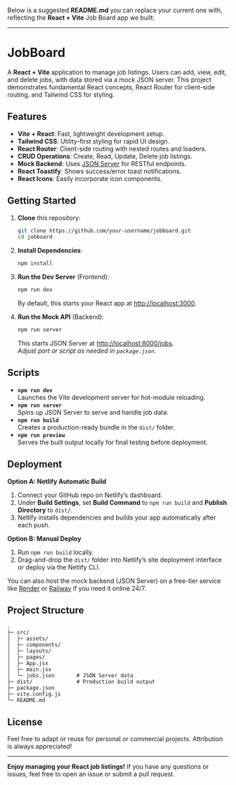 Below is a suggested **README.md** you can replace your current one with, reflecting the **React + Vite** Job Board app we built:

---

# JobBoard

A **React + Vite** application to manage job listings. Users can add, view, edit, and delete jobs, with data stored via a mock JSON server. This project demonstrates fundamental React concepts, React Router for client-side routing, and Tailwind CSS for styling.

## Features

- **Vite + React**: Fast, lightweight development setup.
- **Tailwind CSS**: Utility-first styling for rapid UI design.
- **React Router**: Client-side routing with nested routes and loaders.
- **CRUD Operations**: Create, Read, Update, Delete job listings.
- **Mock Backend**: Uses [JSON Server](https://github.com/typicode/json-server) for RESTful endpoints.
- **React Toastify**: Shows success/error toast notifications.
- **React Icons**: Easily incorporate icon components.

## Getting Started

1. **Clone** this repository:
   ```bash
   git clone https://github.com/your-username/jobboard.git
   cd jobboard
   ```

2. **Install Dependencies**:
   ```bash
   npm install
   ```

3. **Run the Dev Server** (Frontend):
   ```bash
   npm run dev
   ```
   By default, this starts your React app at [http://localhost:3000](http://localhost:3000).

4. **Run the Mock API** (Backend):
   ```bash
   npm run server
   ```
   This starts JSON Server at [http://localhost:8000/jobs](http://localhost:8000/jobs).  
   *Adjust port or script as needed in `package.json`.*

## Scripts

- **`npm run dev`**  
  Launches the Vite development server for hot-module reloading.
- **`npm run server`**  
  Spins up JSON Server to serve and handle job data.
- **`npm run build`**  
  Creates a production-ready bundle in the `dist/` folder.
- **`npm run preview`**  
  Serves the built output locally for final testing before deployment.

## Deployment

**Option A: Netlify Automatic Build**  
1. Connect your GitHub repo on Netlify’s dashboard.  
2. Under **Build Settings**, set **Build Command** to `npm run build` and **Publish Directory** to `dist/`.  
3. Netlify installs dependencies and builds your app automatically after each push.

**Option B: Manual Deploy**  
1. Run `npm run build` locally.  
2. Drag-and-drop the `dist/` folder into Netlify’s site deployment interface or deploy via the Netlify CLI.

You can also host the mock backend (JSON Server) on a free-tier service like [Render](https://render.com/) or [Railway](https://railway.app/) if you need it online 24/7.

## Project Structure

```
.
├─ src/
│  ├─ assets/
│  ├─ components/
│  ├─ layouts/
│  ├─ pages/
│  ├─ App.jsx
│  ├─ main.jsx
│  └─ jobs.json       # JSON Server data
├─ dist/              # Production build output
├─ package.json
├─ vite.config.js
└─ README.md
```

## License

Feel free to adapt or reuse for personal or commercial projects. Attribution is always appreciated! 

---

**Enjoy managing your React job listings!** If you have any questions or issues, feel free to open an issue or submit a pull request.
